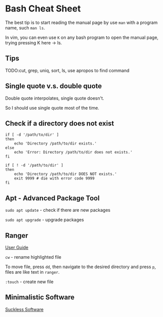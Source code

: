 # Bash Cheat Sheet

The best tip is to start reading the manual page by use `man` with a program name, such `man ls`.

In vim, you can even use `K` on any bash program to open the manual page, trying pressing K here -> ls.

## Tips

TODO:cut, grep, uniq, sort, ls, use apropos to find command

## Single quote v.s. double quote

Double quote interpolates, single quote doesn't.

So I should use single quote most of the time.


## Check if a directory does not exist ###

```
if [ -d '/path/to/dir' ] 
then
    echo 'Directory /path/to/dir exists.' 
else
    echo 'Error: Directory /path/to/dir does not exists.'
fi
```

```
if [ ! -d '/path/to/dir' ] 
then
    echo 'Directory /path/to/dir DOES NOT exists.' 
    exit 9999 # die with error code 9999
fi
```

## Apt - Advanced Package Tool

`sudo apt update` - check if there are new packages

`sudo apt upgrade` - upgrade packages

## Ranger

[User Guide](https://github.com/ranger/ranger/wiki/Official-user-guide)

`cw` - rename highlighted file

To move file, press `dd`, then navigate to the desired directory and press `p`, files are like text in `ranger`.

`:touch` - create new file

## Minimalistic Software

[Suckless Software](https://suckless.org/rocks/)
